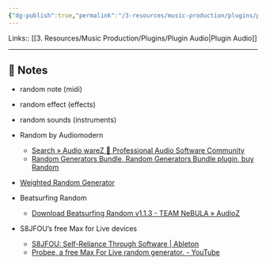 ```yaml
---
{"dg-publish":true,"permalink":"/3-resources/music-production/plugins/plugin-per-randomizzare/","tags":["type/note"]}
---
```


Links:: [[3. Resources/Music Production/Plugins/Plugin Audio\|Plugin Audio]]

---

## 📝 Notes

- random note (midi)
- random effect (effects)
- random sounds (instruments)

- Random by Audiomodern
	- [Search » Audio wareZ 🎹 Professional Audio Software Community](https://audioz.download/?do=search&story=Audiomodern)
	- [Random Generators Bundle, Random Generators Bundle plugin, buy Random](https://www.pluginboutique.com/product/2-Effects/39-FX-Bundle/8360-Random-Generators-Bundle)
- [Weighted Random Generator](https://alchemical9.gumroad.com/l/al9wrg)
- Beatsurfing Random
	- [Download Beatsurfing Random v1.1.3 - TEAM NeBULA » AudioZ](https://audioz.download/software/247569-download_beatsurfing-random-v113-team-nebula.html)
- S8JFOU’s free Max for Live devices
	- [S8JFOU: Self-Reliance Through Software | Ableton](https://www.ableton.com/en/blog/s8jfou-self-reliance-through-software/)
	- [Probee, a free Max For Live random generator. - YouTube](https://www.youtube.com/watch?v=L0Ocbmqe0pU)

